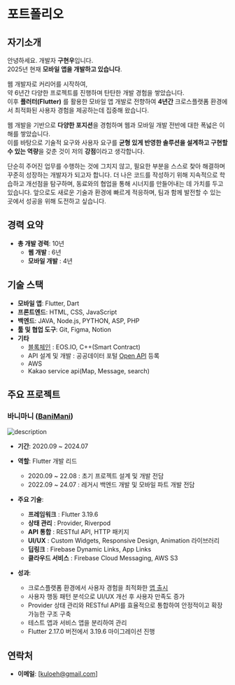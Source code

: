 # 포트폴리오

## 자기소개
안녕하세요. 개발자 **구현우**입니다.  
2025년 현재 **모바일 앱을 개발하고 있습니다**.

웹 개발자로 커리어를 시작하여,  
약 6년간 다양한 프로젝트를 진행하며 탄탄한 개발 경험을 쌓았습니다.  
이후 **플러터(Flutter)** 를 활용한 모바일 앱 개발로 전향하여 **4년간** 크로스플랫폼 환경에서 최적화된 사용자 경험을 제공하는데 집중해 왔습니다.

웹 개발을 기반으로 **다양한 포지션**을 경험하며 웹과 모바일 개발 전반에 대한 폭넓은 이해를 쌓았습니다.  
이를 바탕으로 기술적 요구와 사용자 요구를 **균형 있게 반영한 솔루션을 설계하고 구현할 수 있는 역량**을 갖춘 것이 저의 **강점**이라고 생각합니다.
  
단순히 주어진 업무를 수행하는 것에 그치지 않고, 필요한 부분을 스스로 찾아 해결하며 꾸준히 성장하는 개발자가 되고자 합니다. 더 나은 코드를 작성하기 위해 지속적으로 학습하고 개선점을 탐구하며, 동료와의 협업을 통해 시너지를 만들어내는 데 가치를 두고 있습니다. 앞으로도 새로운 기술과 환경에 빠르게 적응하며, 팀과 함께 발전할 수 있는 곳에서 성공을 위해 도전하고 싶습니다.

## 경력 요약
- **총 개발 경력**: 10년
  - **웹 개발** : 6년
  - **모바일 개발** : 4년

## 기술 스택
- **모바일 앱**: Flutter, Dart
- **프론트엔드**: HTML, CSS, JavaScript
- **백엔드**: JAVA, Node.js, PYTHON, ASP, PHP
- **툴 및 협업 도구**: Git, Figma, Notion
- **기타**  
  - [블록체인] : EOS&#46;IO, C++(Smart Contract)  
  - API 설계 및 개발 : 공공데이터 포털 [Open API] 등록  
  - AWS  
  - Kakao service api(Map, Message, search)  

## 주요 프로젝트
### 바니마니 ([BaniMani])
![description](https://www.banimani.net/images/section_img5_right.png)
- **기간**: 2020.09 ~ 2024.07
  
- **역할**: Flutter 개발 리드
  - 2020.09 ~ 22.08 : 초기 프로젝트 설계 및 개발 전담
  - 2022.09 ~ 24.07 : 레거시 백엔드 개발 및 모바일 파트 개발 전담
    
- **주요 기술**: 
  - **프레임워크** : Flutter 3.19.6
  - **상태 관리** : Provider, Riverpod
  - **API 통합** : RESTful API, HTTP 패키지
  - **UI/UX** : Custom Widgets, Responsive Design, Animation 라이브러리
  - **딥링크** : Firebase Dynamic Links, App Links 
  - **클라우드 서비스** : Firebase Cloud Messaging, AWS S3

- **성과**: 
  - 크로스플랫폼 환경에서 사용자 경험을 최적화한 [앱 출시]
  - 사용자 행동 패턴 분석으로 UI/UX 개선 후 사용자 만족도 증가
  - Provider 상태 관리와 RESTful API를 효율적으로 통합하여 안정적이고 확장 가능한 구조 구축
  - 테스트 앱과 서비스 앱을 분리하여 관리
  - Flutter 2.17.0 버전에서 3.19.6 마이그레이션 진행

## 연락처
- **이메일**: [kuloeh@gmail.com]


[//]: #
[BaniMani]: <https://www.banimani.net>
[앱 출시]: <https://play.google.com/store/apps/details?id=com.banymany.flutter_app_banymany>
[Open Api]: <https://www.data.go.kr/data/15055851/openapi.do>
[블록체인]: <https://ppta.or.kr/webzine/2020_12/c3.html>
